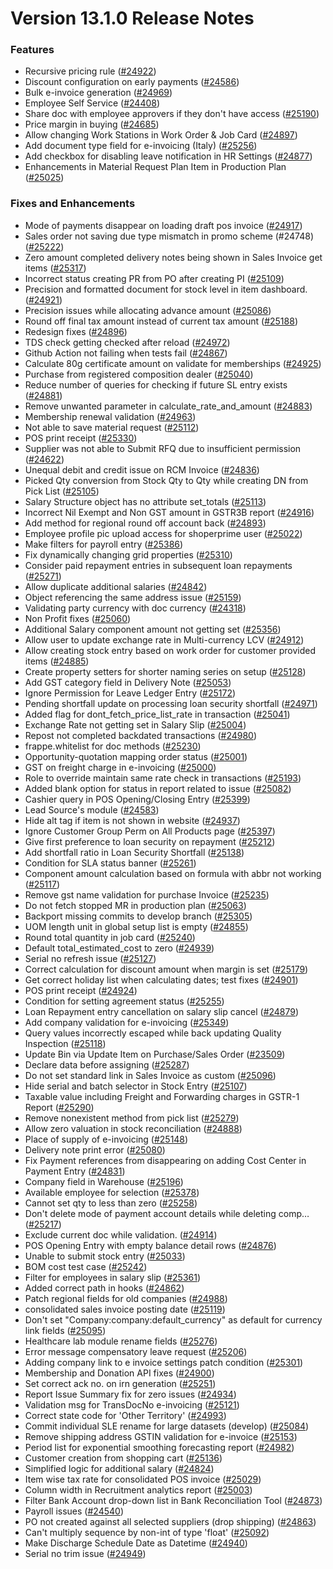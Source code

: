 # Version 13.1.0 Release Notes

### Features

- Recursive pricing rule ([#24922](https://github.com/frappe/shoperprime/pull/24922))
- Discount configuration on early payments ([#24586](https://github.com/frappe/shoperprime/pull/24586))
- Bulk e-invoice generation ([#24969](https://github.com/frappe/shoperprime/pull/24969))
- Employee Self Service ([#24408](https://github.com/frappe/shoperprime/pull/24408))
- Share doc with employee approvers if they don't have access ([#25190](https://github.com/frappe/shoperprime/pull/25190))
- Price margin in buying ([#24685](https://github.com/frappe/shoperprime/pull/24685))
- Allow changing Work Stations in Work Order & Job Card ([#24897](https://github.com/frappe/shoperprime/pull/24897))
- Add document type field for e-invoicing (Italy) ([#25256](https://github.com/frappe/shoperprime/pull/25256))
- Add checkbox for disabling leave notification in HR Settings ([#24877](https://github.com/frappe/shoperprime/pull/24877))
- Enhancements in Material Request Plan Item in Production Plan ([#25025](https://github.com/frappe/shoperprime/pull/25025))


### Fixes and Enhancements
- Mode of payments disappear on loading draft pos invoice ([#24917](https://github.com/frappe/shoperprime/pull/24917))
- Sales order not saving due type mismatch in promo scheme (#24748) ([#25222](https://github.com/frappe/shoperprime/pull/25222))
- Zero amount completed delivery notes being shown in Sales Invoice get items ([#25317](https://github.com/frappe/shoperprime/pull/25317))
- Incorrect status creating PR from PO after creating PI ([#25109](https://github.com/frappe/shoperprime/pull/25109))
- Precision and formatted document for stock level in item dashboard. ([#24921](https://github.com/frappe/shoperprime/pull/24921))
- Precision issues while allocating advance amount ([#25086](https://github.com/frappe/shoperprime/pull/25086))
- Round off final tax amount instead of current tax amount ([#25188](https://github.com/frappe/shoperprime/pull/25188))
- Redesign fixes ([#24896](https://github.com/frappe/shoperprime/pull/24896))
- TDS check getting checked after reload ([#24972](https://github.com/frappe/shoperprime/pull/24972))
- Github Action not failing when tests fail ([#24867](https://github.com/frappe/shoperprime/pull/24867))
- Calculate 80g certificate amount on validate for memberships ([#24925](https://github.com/frappe/shoperprime/pull/24925))
- Purchase from registered composition dealer ([#25040](https://github.com/frappe/shoperprime/pull/25040))
- Reduce number of queries for checking if future SL entry exists ([#24881](https://github.com/frappe/shoperprime/pull/24881))
- Remove unwanted parameter in calculate_rate_and_amount ([#24883](https://github.com/frappe/shoperprime/pull/24883))
- Membership renewal validation ([#24963](https://github.com/frappe/shoperprime/pull/24963))
- Not able to save material request ([#25112](https://github.com/frappe/shoperprime/pull/25112))
- POS print receipt ([#25330](https://github.com/frappe/shoperprime/pull/25330))
- Supplier was not able to Submit RFQ due to insufficient permission ([#24622](https://github.com/frappe/shoperprime/pull/24622))
- Unequal debit and credit issue on RCM Invoice ([#24836](https://github.com/frappe/shoperprime/pull/24836))
- Picked Qty conversion from Stock Qty to Qty while creating DN from Pick List ([#25105](https://github.com/frappe/shoperprime/pull/25105))
- Salary Structure object has no attribute set_totals ([#25113](https://github.com/frappe/shoperprime/pull/25113))
- Incorrect Nil Exempt and Non GST amount in GSTR3B report ([#24916](https://github.com/frappe/shoperprime/pull/24916))
- Add method for regional round off account back ([#24893](https://github.com/frappe/shoperprime/pull/24893))
- Employee profile pic upload access for shoperprime user ([#25022](https://github.com/frappe/shoperprime/pull/25022))
- Make filters for payroll entry ([#25386](https://github.com/frappe/shoperprime/pull/25386))
- Fix dynamically changing grid properties ([#25310](https://github.com/frappe/shoperprime/pull/25310))
- Consider paid repayment entries in subsequent loan repayments ([#25271](https://github.com/frappe/shoperprime/pull/25271))
- Allow duplicate additional salaries ([#24842](https://github.com/frappe/shoperprime/pull/24842))
- Object referencing the same address issue ([#25159](https://github.com/frappe/shoperprime/pull/25159))
- Validating party currency with doc currency ([#24318](https://github.com/frappe/shoperprime/pull/24318))
- Non Profit fixes ([#25060](https://github.com/frappe/shoperprime/pull/25060))
- Additional Salary component amount not getting set ([#25356](https://github.com/frappe/shoperprime/pull/25356))
- Allow user to update exchange rate in Multi-currency LCV ([#24912](https://github.com/frappe/shoperprime/pull/24912))
- Allow creating stock entry based on work order for customer provided items ([#24885](https://github.com/frappe/shoperprime/pull/24885))
- Create property setters for shorter naming series on setup ([#25128](https://github.com/frappe/shoperprime/pull/25128))
- Add GST category field in Delivery Note ([#25053](https://github.com/frappe/shoperprime/pull/25053))
- Ignore Permission for Leave Ledger Entry ([#25172](https://github.com/frappe/shoperprime/pull/25172))
- Pending shortfall update  on processing loan security shortfall ([#24971](https://github.com/frappe/shoperprime/pull/24971))
- Added flag for dont_fetch_price_list_rate in transaction ([#25041](https://github.com/frappe/shoperprime/pull/25041))
- Exchange Rate not getting set in Salary Slip ([#25004](https://github.com/frappe/shoperprime/pull/25004))
- Repost not completed backdated transactions ([#24980](https://github.com/frappe/shoperprime/pull/24980))
- frappe.whitelist for doc methods ([#25230](https://github.com/frappe/shoperprime/pull/25230))
- Opportunity-quotation mapping order status ([#25001](https://github.com/frappe/shoperprime/pull/25001))
- GST on freight charge in e-invoicing ([#25000](https://github.com/frappe/shoperprime/pull/25000))
- Role to override maintain same rate check in transactions ([#25193](https://github.com/frappe/shoperprime/pull/25193))
- Added blank option for status in report related to issue ([#25082](https://github.com/frappe/shoperprime/pull/25082))
- Cashier query in POS Opening/Closing Entry ([#25399](https://github.com/frappe/shoperprime/pull/25399))
- Lead Source's module ([#24583](https://github.com/frappe/shoperprime/pull/24583))
- Hide alt tag if item is not shown in website ([#24937](https://github.com/frappe/shoperprime/pull/24937))
- Ignore Customer Group Perm on All Products page ([#25397](https://github.com/frappe/shoperprime/pull/25397))
- Give first preference to loan security on repayment ([#25212](https://github.com/frappe/shoperprime/pull/25212))
- Add shortfall ratio in Loan Security Shortfall ([#25138](https://github.com/frappe/shoperprime/pull/25138))
- Condition for SLA status banner ([#25261](https://github.com/frappe/shoperprime/pull/25261))
- Component amount calculation based on formula with abbr not working ([#25117](https://github.com/frappe/shoperprime/pull/25117))
- Remove gst name validation for purchase Invoice ([#25235](https://github.com/frappe/shoperprime/pull/25235))
- Do not fetch stopped MR in production plan ([#25063](https://github.com/frappe/shoperprime/pull/25063))
- Backport missing commits to develop branch ([#25305](https://github.com/frappe/shoperprime/pull/25305))
- UOM length unit in global setup list is empty ([#24855](https://github.com/frappe/shoperprime/pull/24855))
- Round total quantity in job card ([#25240](https://github.com/frappe/shoperprime/pull/25240))
- Default total_estimated_cost to zero ([#24939](https://github.com/frappe/shoperprime/pull/24939))
- Serial no refresh issue ([#25127](https://github.com/frappe/shoperprime/pull/25127))
- Correct calculation for discount amount when margin is set ([#25179](https://github.com/frappe/shoperprime/pull/25179))
- Get correct holiday list when calculating dates; test fixes ([#24901](https://github.com/frappe/shoperprime/pull/24901))
- POS print receipt ([#24924](https://github.com/frappe/shoperprime/pull/24924))
- Condition for setting agreement status ([#25255](https://github.com/frappe/shoperprime/pull/25255))
- Loan Repayment entry cancellation on salary slip cancel ([#24879](https://github.com/frappe/shoperprime/pull/24879))
- Add company validation for e-invoicing ([#25349](https://github.com/frappe/shoperprime/pull/25349))
- Query values incorrectly escaped while back updating Quality Inspection ([#25118](https://github.com/frappe/shoperprime/pull/25118))
- Update Bin via Update Item on Purchase/Sales Order  ([#23509](https://github.com/frappe/shoperprime/pull/23509))
- Declare data before assigning ([#25287](https://github.com/frappe/shoperprime/pull/25287))
- Do not set standard link in Sales Invoice as custom ([#25096](https://github.com/frappe/shoperprime/pull/25096))
- Hide serial and batch selector in Stock Entry ([#25107](https://github.com/frappe/shoperprime/pull/25107))
- Taxable value including Freight and Forwarding charges in GSTR-1 Report ([#25290](https://github.com/frappe/shoperprime/pull/25290))
- Remove nonexistent method from pick list ([#25279](https://github.com/frappe/shoperprime/pull/25279))
- Allow zero valuation in stock reconciliation ([#24888](https://github.com/frappe/shoperprime/pull/24888))
- Place of supply of e-invoicing ([#25148](https://github.com/frappe/shoperprime/pull/25148))
- Delivery note print error ([#25080](https://github.com/frappe/shoperprime/pull/25080))
- Fix Payment references from disappearing on adding Cost Center in Payment Entry ([#24831](https://github.com/frappe/shoperprime/pull/24831))
- Company field in Warehouse ([#25196](https://github.com/frappe/shoperprime/pull/25196))
- Available employee for selection ([#25378](https://github.com/frappe/shoperprime/pull/25378))
- Cannot set qty to less than zero ([#25258](https://github.com/frappe/shoperprime/pull/25258))
- Don't delete mode of payment account details while deleting comp… ([#25217](https://github.com/frappe/shoperprime/pull/25217))
- Exclude current doc while validation. ([#24914](https://github.com/frappe/shoperprime/pull/24914))
- POS Opening Entry with empty balance detail rows ([#24876](https://github.com/frappe/shoperprime/pull/24876))
- Unable to submit stock entry ([#25033](https://github.com/frappe/shoperprime/pull/25033))
- BOM cost test case ([#25242](https://github.com/frappe/shoperprime/pull/25242))
- Filter for employees in salary slip ([#25361](https://github.com/frappe/shoperprime/pull/25361))
- Added correct path in hooks ([#24862](https://github.com/frappe/shoperprime/pull/24862))
- Patch regional fields for old companies ([#24988](https://github.com/frappe/shoperprime/pull/24988))
- consolidated sales invoice posting date ([#25119](https://github.com/frappe/shoperprime/pull/25119))
- Don't set "Company:company:default_currency" as default for currency link fields ([#25095](https://github.com/frappe/shoperprime/pull/25095))
- Healthcare lab module rename fields ([#25276](https://github.com/frappe/shoperprime/pull/25276))
- Error message compensatory leave request ([#25206](https://github.com/frappe/shoperprime/pull/25206))
- Adding company link to e invoice settings patch condition ([#25301](https://github.com/frappe/shoperprime/pull/25301))
- Membership and Donation API fixes ([#24900](https://github.com/frappe/shoperprime/pull/24900))
- Set correct ack no. on irn generation ([#25251](https://github.com/frappe/shoperprime/pull/25251))
- Report Issue Summary fix for zero issues ([#24934](https://github.com/frappe/shoperprime/pull/24934))
- Validation msg for TransDocNo e-invoicing ([#25121](https://github.com/frappe/shoperprime/pull/25121))
- Correct state code for 'Other Territory' ([#24993](https://github.com/frappe/shoperprime/pull/24993))
- Commit individual SLE rename for large datasets (develop) ([#25084](https://github.com/frappe/shoperprime/pull/25084))
- Remove shipping address GSTIN validation for e-invoice ([#25153](https://github.com/frappe/shoperprime/pull/25153))
- Period list for exponential smoothing forecasting report ([#24982](https://github.com/frappe/shoperprime/pull/24982))
- Customer creation from shopping cart ([#25136](https://github.com/frappe/shoperprime/pull/25136))
- Simplified logic for additional salary ([#24824](https://github.com/frappe/shoperprime/pull/24824))
- Item wise tax rate for consolidated POS invoice ([#25029](https://github.com/frappe/shoperprime/pull/25029))
- Column width in Recruitment analytics report ([#25003](https://github.com/frappe/shoperprime/pull/25003))
- Filter Bank Account drop-down list in Bank Reconciliation Tool ([#24873](https://github.com/frappe/shoperprime/pull/24873))
- Payroll issues ([#24540](https://github.com/frappe/shoperprime/pull/24540))
- PO not created against all selected suppliers (drop shipping) ([#24863](https://github.com/frappe/shoperprime/pull/24863))
- Can't multiply sequence by non-int of type 'float' ([#25092](https://github.com/frappe/shoperprime/pull/25092))
- Make Discharge Schedule Date as Datetime ([#24940](https://github.com/frappe/shoperprime/pull/24940))
- Serial no trim issue ([#24949](https://github.com/frappe/shoperprime/pull/24949))
